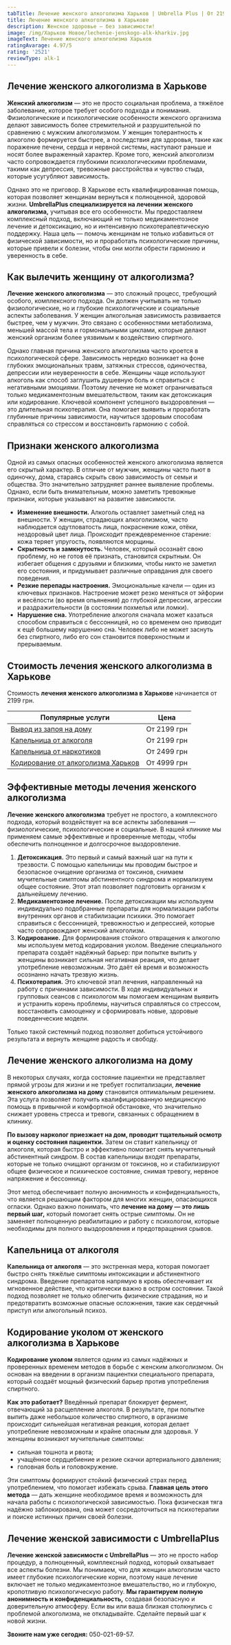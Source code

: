 ```yaml
---
tabTitle: Лечение женского алкоголизма Харьков | Umbrella Plus | От 2199 грн
title: Лечение женского алкоголизма в Харькове
description: Женское здоровье – без зависимости!
image: /img/Харьков Новое/lechenie-jenskogo-alk-kharkiv.jpg
imageText: Лечение женского алкоголизма Харьков
ratingAvarage: 4.97/5
rating: '2521'
reviewType: alk-1
---
```


## Лечение женского алкоголизма в Харькове

**Женский алкоголизм** — это не просто социальная проблема, а тяжёлое заболевание, которое требует особого подхода и понимания. Физиологические и психологические особенности женского организма делают зависимость более стремительной и разрушительной по сравнению с мужским алкоголизмом. У женщин толерантность к алкоголю формируется быстрее, а последствия для здоровья, такие как поражение печени, сердца и нервной системы, наступают раньше и носят более выраженный характер. Кроме того, женский алкоголизм часто сопровождается глубокими психологическими проблемами, такими как депрессия, тревожные расстройства и чувство стыда, которые усугубляют зависимость.

Однако это не приговор. В Харькове есть квалифицированная помощь, которая позволяет женщинам вернуться к полноценной, здоровой жизни. **UmbrellaPlus специализируется на лечении женского алкоголизма,** учитывая все его особенности. Мы предоставляем комплексный подход, включающий не только медикаментозное лечение и детоксикацию, но и интенсивную психотерапевтическую поддержку. Наша цель — помочь женщинам не только избавиться от физической зависимости, но и проработать психологические причины, которые привели к болезни, чтобы они могли обрести гармонию и уверенность в себе.

## Как вылечить женщину от алкоголизма?

**Лечение женского алкоголизма** — это сложный процесс, требующий особого, комплексного подхода. Он должен учитывать не только физиологические, но и глубокие психологические и социальные аспекты заболевания. У женщин алкогольная зависимость развивается быстрее, чем у мужчин. Это связано с особенностями метаболизма, меньшей массой тела и гормональными циклами, которые делают женский организм более уязвимым к воздействию спиртного.

Однако главная причина женского алкоголизма часто кроется в психологической сфере. Зависимость нередко возникает на фоне глубоких эмоциональных травм, затяжных стрессов, одиночества, депрессии или неуверенности в себе. Женщины чаще используют алкоголь как способ заглушить душевную боль и справиться с негативными эмоциями. Поэтому лечение не может ограничиваться только медикаментозным вмешательством, таким как детоксикация или кодирование. Ключевой компонент успешного выздоровления — это длительная психотерапия. Она помогает выявить и проработать глубинные причины зависимости, научиться здоровым способам справляться со стрессом и восстановить гармонию с собой.

## Признаки женского алкоголизма

Одной из самых опасных особенностей женского алкоголизма является его скрытый характер. В отличие от мужчин, женщины часто пьют в одиночку, дома, стараясь скрыть свою зависимость от семьи и общества. Это значительно затрудняет раннее выявление проблемы. Однако, если быть внимательным, можно заметить тревожные признаки, которые указывают на развитие зависимости.

* **Изменение внешности.** Алкоголь оставляет заметный след на внешности. У женщин, страдающих алкоголизмом, часто наблюдается одутловатость лица, покраснение кожи, отёки, нездоровый цвет лица. Происходит преждевременное старение: кожа теряет упругость, появляются морщины.
* **Скрытность и замкнутость.** Человек, который осознаёт свою проблему, но не готов её признать, становится скрытным. Он избегает общения с друзьями и близкими, чтобы никто не заметил его состояния, и придумывает различные оправдания для своего поведения.
* **Резкие перепады настроения.** Эмоциональные качели — один из ключевых признаков. Настроение может резко меняться от эйфории и весёлости (во время опьянения) до глубокой депрессии, агрессии и раздражительности (в состоянии похмелья или ломки).
* **Нарушение сна.** Употребление алкоголя сначала может казаться способом справиться с бессонницей, но со временем оно приводит к ещё большему нарушению сна. Человек либо не может заснуть без спиртного, либо его сон становится поверхностным и прерываемым.

## Стоимость лечения женского алкоголизма в Харькове

Стоимость **лечения женского алкоголизма в Харькове** начинается от 2199 грн.

| Популярные услуги                                                                                          | Цена        |
| ---------------------------------------------------------------------------------------------------------- | ----------- |
| [Вывод из запоя на дому](https://umbrella-plus.com.ua/kharkiv/vivod-iz-zapoia-na-domy-kharkiv/)            | От 2199 грн |
| [Капельница от алкоголя](https://umbrella-plus.com.ua/kharkiv/kapelnica_ot_alkogola_na_domy_kharkiv/)      | От 2199 грн |
| [Капельница от наркотиков](https://umbrella-plus.com.ua/kharkiv/kap-ot-nark-kharkiv/)                      | От 2499 грн |
| [Кодирование от алкоголизма Харьков](https://umbrella-plus.com.ua/kharkiv/kodirovka-ot-alkogolia-kharkiv/) | От 4999 грн |

## Эффективные методы лечения женского алкоголизма

**Лечение женского алкоголизма** требует не простого, а комплексного подхода, который воздействует на все аспекты заболевания — физиологические, психологические и социальные. В нашей клинике мы применяем самые эффективные и проверенные методы, чтобы обеспечить полноценное и долгосрочное выздоровление.

1. **Детоксикация.** Это первый и самый важный шаг на пути к трезвости. С помощью капельницы мы проводим быстрое и безопасное очищение организма от токсинов, снимаем мучительные симптомы абстинентного синдрома и нормализуем общее состояние. Этот этап позволяет подготовить организм к дальнейшему лечению.
2. **Медикаментозное лечение.** После детоксикации мы используем индивидуально подобранные препараты для нормализации работы внутренних органов и стабилизации психики. Это помогает справиться с бессонницей, тревожностью и депрессией, которые часто сопровождают женский алкоголизм.
3. **Кодирование.** Для формирования стойкого отвращения к алкоголю мы используем метод кодирования уколом. Введение специального препарата создаёт надёжный барьер: при попытке выпить у женщины возникает сильная негативная реакция, что делает употребление невозможным. Это даёт ей время и возможность осознанно начать трезвую жизнь.
4. **Психотерапия.** Это ключевой этап лечения, направленный на работу с причинами зависимости. В ходе индивидуальных и групповых сеансов с психологом мы помогаем женщинам выявить и устранить корень проблемы, научиться справляться со стрессом, восстановить самооценку и сформировать новые, здоровые поведенческие модели.

Только такой системный подход позволяет добиться устойчивого результата и вернуть женщине радость и свободу.

## Лечение женского алкоголизма на дому

В некоторых случаях, когда состояние пациентки не представляет прямой угрозы для жизни и не требует госпитализации, **лечение женского алкоголизма на дому** становится оптимальным решением. Эта услуга позволяет получить квалифицированную медицинскую помощь в привычной и комфортной обстановке, что значительно снижает уровень стресса и тревоги, связанных с обращением в клинику.

**По вызову нарколог приезжает на дом, проводит тщательный осмотр и оценку состояния пациентки.** Затем он ставит капельницу от алкоголя, которая быстро и эффективно помогает снять мучительный абстинентный синдром. В состав капельницы входят препараты, которые не только очищают организм от токсинов, но и стабилизируют общее физическое и психическое состояние, снимая тревогу, нервное напряжение и бессонницу.

Этот метод обеспечивает полную анонимность и конфиденциальность, что является решающим фактором для многих женщин, опасающихся огласки. Однако важно понимать, что **лечение на дому — это лишь первый шаг,** который помогает снять острые симптомы. Он не заменяет полноценную реабилитацию и работу с психологом, которые необходимы для полного выздоровления и предотвращения срывов.

## Капельница от алкоголя

**Капельница от алкоголя** — это экстренная мера, которая помогает быстро снять тяжёлые симптомы интоксикации и абстинентного синдрома. Введение препаратов напрямую в кровь обеспечивает их мгновенное действие, что критически важно в остром состоянии. Такой подход позволяет не только облегчить физические страдания, но и предотвратить возможные опасные осложнения, такие как сердечный приступ или алкогольный психоз.

## Кодирование уколом от женского алкоголизма в Харькове

**Кодирование уколом** является одним из самых надёжных и проверенных временем методов в борьбе с женским алкоголизмом. Он основан на введении в организм пациентки специального препарата, который создаёт мощный физический барьер против употребления спиртного.

**Как это работает?** Введённый препарат блокирует фермент, отвечающий за расщепление алкоголя. В результате, при попытке выпить даже небольшое количество спиртного, в организме происходит сильнейшая негативная реакция, которая делает употребление невозможным и крайне опасным для здоровья. У женщины возникают мучительные симптомы:

* сильная тошнота и рвота;
* учащённое сердцебиение и резкие скачки артериального давления;
* головная боль и головокружение.

Эти симптомы формируют стойкий физический страх перед употреблением, что помогает избежать срыва. **Главная цель этого метода** — дать женщине необходимое время и возможность для начала работы с психологической зависимостью. Пока физическая тяга надёжно заблокирована, она может сосредоточиться на психотерапии и поиске истинных причин своей болезни.

## Лечение женской зависимости с UmbrellaPlus

**Лечение женской зависимости с UmbrellaPlus** — это не просто набор процедур, а полноценный, комплексный подход, который охватывает все аспекты болезни. Мы понимаем, что для женщин алкоголизм часто имеет глубокие психологические корни, поэтому наше лечение включает не только медикаментозное вмешательство, но и глубокую, кропотливую психологическую работу. **Мы гарантируем полную анонимность и конфиденциальность,** создавая безопасную и доверительную атмосферу. Если вы или ваша близкая столкнулись с проблемой алкоголизма, не откладывайте. Сделайте первый шаг к новой жизни.

**Звоните нам уже сегодня:** 050-021-69-57.
